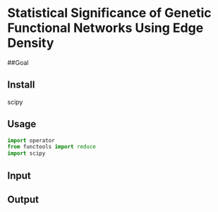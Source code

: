 # Statistical Significance of Genetic Functional Networks Using Edge Density 

##Goal

## Install
scipy

## Usage
```python
import operator
from functools import reduce
import scipy
```

## Input

## Output